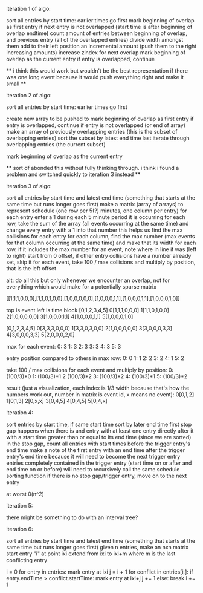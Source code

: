 iteration 1 of algo:

sort all entries by start time: earlier times go first
mark beginning of overlap as first entry
if next entry is not overlapped (start time is after beginning of overlap endtime)
  count amount of entries between beginning of overlap, and previous entry (all of the overlapped entries)
  divide width amongst them
  add to their left position an incremental amount (push them to the right increasing amounts)
  increase zindex for next overlap
  mark beginning of overlap as the current entry
if entry is overlapped, continue

** i think this would work but wouldn't be the best representation if there was one long event because it would push everything right and make it small **

iteration 2 of algo:

sort all entries by start time: earlier times go first
<!-- sort all subsets of overlapping entries by duration (moved to set once we already have subset) -->
create new array to be pushed to
mark beginning of overlap as first entry
if entry is overlapped, continue
if entry is not overlapped (or end of array)
  make an array of previously overlapping entries (this is the subset of overlapping entries)
  sort the subset by latest end time last
  iterate through overlapping entries (the current subset)

  mark beginning of overlap as the current entry

** sort of abonded this without fully thinking through. i think i found a problem and switched quickly to iteration 3 instead **

iteration 3 of algo:

sort all entries by start time and latest end time (something that starts at the same time but runs longer goes first)
make a matrix (array of arrays) to represent schedule (one row per 5(?) minutes, one column per entry)
for each entry enter a 1 during each 5 minute period it is occurring
for each row, take the sum of the array (all events occurring at the same time) and change every entry with a 1 into that number
  this helps us find the max collisions for each entry
for each column, find the max number (max events for that column occurring at the same time) and make that its width
for each row, if it includes the max number for an event, note where in line it was (left to right)
  start from 0 offset, if other entry collisions have a number already set, skip it
for each event, take 100 / max collisions and multiply by position, that is the left offset

alt:
do all this but only whenever we encounter an overlap, not for everything which would make for a potentially sparse matrix


[[1,1,1,0,0,0],[1,1,0,1,0,0],[1,0,0,0,0,0],[1,0,0,0,1,1],[1,0,0,0,1,1],[1,0,0,0,1,0]]

top is event
left is time block
 [0,1,2,3,4,5]
0[1,1,1,0,0,0]
1[1,1,0,1,0,0]
2[1,0,0,0,0,0]
3[1,0,0,0,1,1]
4[1,0,0,0,1,1]
5[1,0,0,0,1,0]

 [0,1,2,3,4,5]
0[3,3,3,0,0,0]
1[3,3,0,3,0,0]
2[1,0,0,0,0,0]
3[3,0,0,0,3,3]
4[3,0,0,0,3,3]
5[2,0,0,0,2,0]

max for each event:
0: 3
1: 3
2: 3
3: 3
4: 3
5: 3

entry position compared to others in max row:
0: 0
1: 1
2: 2
3: 2
4: 1
5: 2

take 100 / max collisions for each event and multiply by position:
0: (100/3)*0
1: (100/3)*1
2 (100/3)*2
3: (100/3)*2
4: (100/3)*1
5: (100/3)*2

result (just a visualization, each index is 1/3 width because that's how the numbers work out, number in matrix is event id, x means no event):
0[0,1,2]
1[0,1,3]
2[0,x,x]
3[0,4,5]
4[0,4,5]
5[0,4,x]

iteration 4:

sort entries by start time, if same start time sort by later end time first
stop gap happens when there is and entry with at least one entry directly after it with a start time greater than or equal to its end time (since we are sorted)
  in the stop gap, count all entries with start times before the trigger entry's end time
  make a note of the first entry with an end time after the trigger entry's end time because it will need to become the next trigger entry
  entries completely contained in the trigger entry (start time on or after and end time on or before) will need to recursively call the same schedule sorting function
if there is no stop gap/trigger entry, move on to the next entry

at worst 0(n^2)

iteration 5:

there might be something to do with an interval tree?

iteration 6:

sort all entries by start time and latest end time (something that starts at the same time but runs longer goes first)
given n entries, make an nxn matrix
start entry "i" at point ixi
extend from ixi to ixi+m where m is the last conflicting entry

i = 0
for entry in entries:
  mark entry at ixi
  j = i + 1
  for conflict in entries[i,]:
    if entry.endTime > conflict.startTime:
      mark entry at ixi+j
      j += 1
    else:
      break
  i += 1
